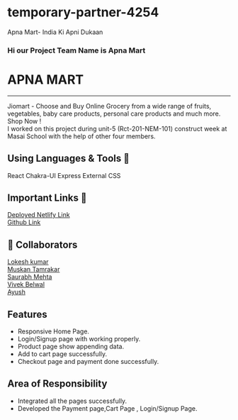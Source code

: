 # temporary-partner-4254
Apna Mart- India Ki Apni Dukaan
### Hi our Project Team Name is Apna Mart

# APNA MART
<hr>
 Jiomart - Choose and Buy Online Grocery from a wide range of fruits, vegetables, baby care products, personal care products and much more. Shop Now !
<br>
I worked on this project during unit-5 (Rct-201-NEM-101) construct week at Masai School with the help of other four members.

## Using Languages & Tools 🧰
React
Chakra-UI
Express
External CSS


## Important Links 🔗 
<a href="https://melodic-cajeta-0d68b5.netlify.app//">Deployed Netlify Link</a>
<br>
<a href="https://github.com/Lokesh777/temporary-partner-4254">Github Link</a>


## 👯 Collaborators
<a href="https://github.com/gitsid1611">Lokesh kumar</a><br>
<a href="https://github.com/Muskantamrakar">Muskan Tamrakar</a><br>
<a href="https://github.com/furqan5921">Saurabh Mehta</a><br>
<a href="https://github.com/debasistripathy01">Vivek Belwal</a><br>
<a href="https://github.com/debasistripathy01">Ayush</a><br>




## Features
- Responsive Home Page.
- Login/Signup page with working properly.
- Product page show appending data.
- Add to cart page successfully.
- Checkout page  and payment done successfully. 

## Area of Responsibility

- Integrated all the pages successfully.
- Developed the Payment page,Cart Page , Login/Signup Page.
